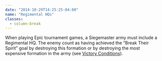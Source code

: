 ```yaml
---
date: "2014-10-29T14:25:25-04:00"
name: "Regimental HQs"
classes:
  - column-break
---
```

When playing Epic tournament games, a Siegemaster army must include a Regimental HQ. The enemy count as having achieved the <q>Break Their Spirit</q> goal by destroying this formation or by destroying the most expensive formation in the army (see [Victory Conditions](/tournament-pack/#victory-conditions)).